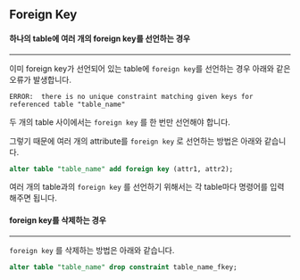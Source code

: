 ## Foreign Key

#### 하나의 table에 여러 개의 foreign key를 선언하는 경우

---

이미 foreign key가 선언되어 있는 table에 `foreign key`를 선언하는 경우 아래와 같은 오류가 발생합니다.

```shell
ERROR:  there is no unique constraint matching given keys for referenced table "table_name"
```

두 개의 table 사이에서는 `foreign key` 를 한 번만 선언해야 합니다.

그렇기 때문에 여러 개의 attribute를 `foreign key` 로 선언하는 방법은 아래와 같습니다.

```sql
alter table "table_name" add foreign key (attr1, attr2);
```

여러 개의 table과의 `foreign key` 를 선언하기 위해서는 각 table마다 명령어를 입력해주면 됩니다.



#### foreign key를 삭제하는 경우

---

`foreign key` 를 삭제하는 방법은 아래와 같습니다.

```sql
alter table "table_name" drop constraint table_name_fkey;
```


